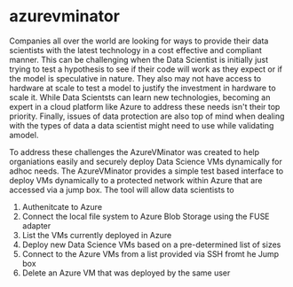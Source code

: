 # azurevminator
Companies all over the world are looking for ways to provide their data scientists with the latest technology in a cost effective and compliant manner.  This can be challenging when the Data Scientist is initially just trying to test a hypothesis to see if their code will work as they expect or if the model is speculative in nature.  They also may not have access to hardware at scale to test a model to justify the investment in hardware to scale it.  While Data Scientsts can learn new technologies, becoming an expert in a cloud platform like Azure to address these needs isn't their top priority.  Finally, issues of data protection are also top of mind when dealing with the types of data a data scientist might need to use while validating amodel.

To address these challenges the AzureVMinator was created to help organiations easily and securely deploy Data Science VMs dynamically for adhoc needs.  The AzureVMinator provides a simple test based interface to deploy VMs dynamically to a protected network within Azure that are accessed via a jump box.  The tool will allow data scientists to
1. Authenitcate to Azure
2. Connect the local file system to Azure Blob Storage using the FUSE adapter
3. List the VMs currently deployed in Azure
4. Deploy new Data Science VMs based on a pre-determined list of sizes
5. Connect to the Azure VMs from a list provided via SSH fromt he Jump box
6. Delete an Azure VM that was deployed by the same user
